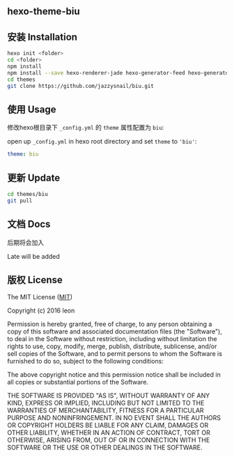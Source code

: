 ## hexo-theme-biu

##  安装 Installation

``` bash
hexo init <folder>
cd <folder>
npm install
npm install --save hexo-renderer-jade hexo-generator-feed hexo-generator-sitemap hexo-browsersync hexo-generator-archive hexo-renderer-less
cd themes
git clone https://github.com/jazzysnail/biu.git
```

##  使用 Usage
修改hexo根目录下 `_config.yml` 的 `theme` 属性配置为 `biu`:

open up `_config.yml` in hexo root directory and set `theme` to `'biu'`:

``` yaml
theme: biu
```

##  更新 Update

``` bash
cd themes/biu
git pull
```
##  文档 Docs
后期将会加入

Late will be added


##  版权 License

The MIT License ([MIT](https://opensource.org/licenses/MIT))

Copyright (c) 2016 leon

Permission is hereby granted, free of charge, to any person obtaining a copy
of this software and associated documentation files (the "Software"), to deal
in the Software without restriction, including without limitation the rights
to use, copy, modify, merge, publish, distribute, sublicense, and/or sell
copies of the Software, and to permit persons to whom the Software is
furnished to do so, subject to the following conditions:

The above copyright notice and this permission notice shall be included in all
copies or substantial portions of the Software.

THE SOFTWARE IS PROVIDED "AS IS", WITHOUT WARRANTY OF ANY KIND, EXPRESS OR
IMPLIED, INCLUDING BUT NOT LIMITED TO THE WARRANTIES OF MERCHANTABILITY,
FITNESS FOR A PARTICULAR PURPOSE AND NONINFRINGEMENT. IN NO EVENT SHALL THE
AUTHORS OR COPYRIGHT HOLDERS BE LIABLE FOR ANY CLAIM, DAMAGES OR OTHER
LIABILITY, WHETHER IN AN ACTION OF CONTRACT, TORT OR OTHERWISE, ARISING FROM,
OUT OF OR IN CONNECTION WITH THE SOFTWARE OR THE USE OR OTHER DEALINGS IN THE
SOFTWARE.
